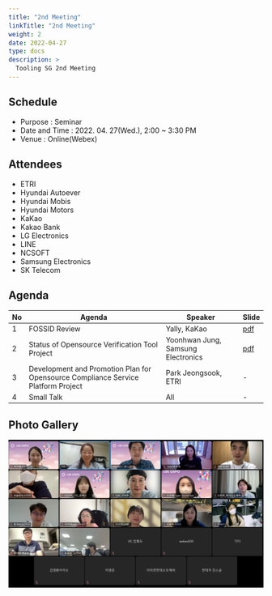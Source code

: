 ```yaml
---
title: "2nd Meeting"
linkTitle: "2nd Meeting"
weight: 2
date: 2022-04-27
type: docs
description: >
  Tooling SG 2nd Meeting
---
```


## Schedule

* Purpose : Seminar
* Date and Time : 2022. 04. 27(Wed.), 2:00 ~ 3:30 PM
* Venue : Online(Webex)

## Attendees
* ETRI
* Hyundai Autoever
* Hyundai Mobis
* Hyundai Motors
* KaKao
* Kakao Bank
* LG Electronics
* LINE
* NCSOFT
* Samsung Electronics
* SK Telecom

## Agenda
| No | Agenda           | Speaker | Slide |
|----|-----------------|------|------|
| 1  | FOSSID Review  | Yally, KaKao | [pdf](./Session1_kakao.pdf) |
| 2  | Status of Opensource Verification Tool Project | Yoonhwan Jung, Samsung Electronics | [pdf](./Session2_Samsung_Electronics.pdf) |
| 3  | Development and Promotion Plan for Opensource Compliance Service Platform Project | Park Jeongsook, ETRI | - |
| 4  | Small Talk | All | - |

## Photo Gallery

<div ><span class="image fit">
  <img src="220427.png" width="600px">
</span></div>
